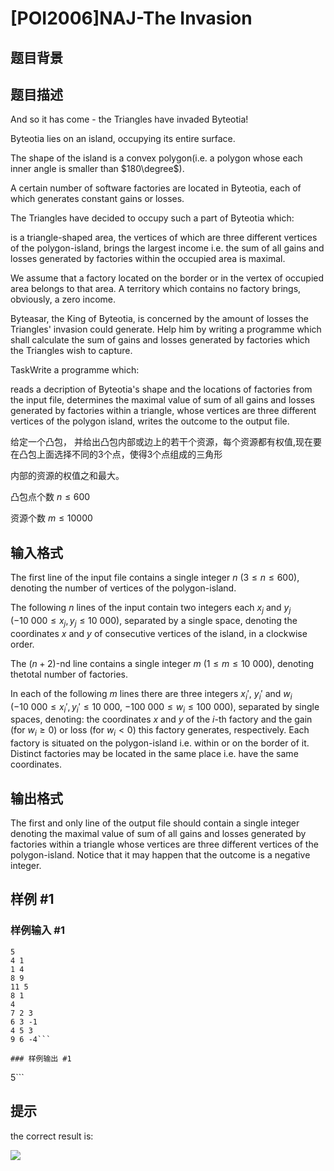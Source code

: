 # [POI2006]NAJ-The Invasion

## 题目背景



## 题目描述

And so it has come - the Triangles have invaded Byteotia!

Byteotia lies on an island, occupying its entire surface.

The shape of the island is a convex polygon(i.e. a polygon whose each inner angle is smaller than $180\degree$).

A certain number of software factories are located in Byteotia, each of which generates constant gains or losses.

The Triangles have decided to occupy such a part of Byteotia which:

is a triangle-shaped area, the vertices of which are three different vertices of the polygon-island,     brings the largest income i.e. the sum of all gains and losses generated by factories within the occupied area is maximal.

We assume that a factory located on the border or in the vertex of occupied area belongs to that area. A territory which contains no factory brings, obviously, a zero income.

Byteasar, the King of Byteotia, is concerned by the amount of losses the Triangles' invasion could generate. Help him by writing a programme which shall calculate the sum of gains and losses generated by factories which the Triangles wish to capture.

TaskWrite a programme which:

reads a decription of Byteotia's shape and the locations of factories from the input file,     determines the maximal value of sum of all gains and losses generated by factories within a triangle, whose vertices are three different vertices of the polygon island,     writes the outcome to the output file.

给定一个凸包， 并给出凸包内部或边上的若干个资源，每个资源都有权值,现在要在凸包上面选择不同的3个点，使得3个点组成的三角形


内部的资源的权值之和最大。


凸包点个数 $n \le 600$


资源个数 $m \le 10000$


## 输入格式

The first line of the input file contains a single integer $n$ ($3 \le n \le 600$), denoting the number of vertices of the polygon-island.

The following $n$ lines of the input contain two integers each $x_j$ and $y_j$ ($-10\ 000 \le x_j, y_j \le 10\ 000$), separated by a single space, denoting the coordinates $x$ and $y$ of consecutive vertices of the island, in a clockwise order.

The $(n+2)$-nd line contains a single integer $m$ ($1 \le m \le 10\ 000$), denoting thetotal number of factories.

In each of the following $m$ lines there are three integers $x_i'$, $y_i'$ and $w_i$ ($-10\ 000 \le x_i', y_i' \le 10\ 000$, $-100\ 000 \le w_i \le 100\ 000$), separated by single spaces, denoting: the coordinates $x$ and $y$ of the $i$-th factory and the gain (for $w_i \ge 0$) or loss (for $w_i < 0$) this factory generates, respectively. Each factory is situated on the polygon-island i.e. within or on the border of it. Distinct factories may be located in the same place i.e. have the same coordinates.


## 输出格式

The first and only line of the output file should contain a single integer denoting the maximal value of sum of all gains and losses generated by factories within a triangle whose vertices are three different vertices of the polygon-island. Notice that it may happen that the outcome is a negative integer.


## 样例 #1

### 样例输入 #1
```
5
4 1
1 4
8 9
11 5
8 1
4
7 2 3
6 3 -1
4 5 3
9 6 -4```

### 样例输出 #1

```
5```

## 提示

the correct result is:

![](https://cdn.luogu.com.cn/upload/pic/6970.png)

